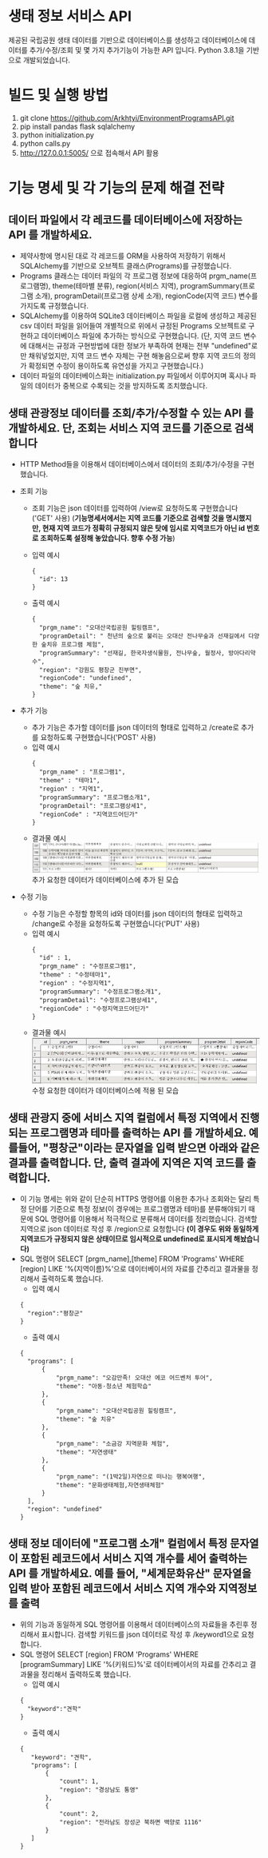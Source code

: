 # 생태 정보 서비스 API

제공된 국립공원 생태 데이터를 기반으로 데이터베이스를 생성하고 데이터베이스에 데이터를 추가/수정/조회 및 몇 가지 추가기능이 가능한 API 입니다. Python 3.8.1을 기반으로 개발되었습니다.


# 빌드 및 실행 방법

1. git clone https://github.com/Arkhtyi/EnvironmentProgramsAPI.git
2. pip install pandas flask sqlalchemy
3. python initialization.py
4. python calls.py
5. http://127.0.0.1:5005/ 으로 접속해서 API 활용


# 기능 명세 및 각 기능의 문제 해결 전략

## 데이터 파일에서 각 레코드를 데이터베이스에 저장하는 API 를 개발하세요.
  * 제약사항에 명시된 대로 각 레코드를 ORM을 사용하여 저장하기 위해서 SQLAlchemy를 기반으로 오브젝트 클래스(Programs)를 규정했습니다.
  * Programs 클래스는 데이터 파일의 각 프로그램 정보에 대응하여 prgm_name(프로그램명), theme(테마별 분류), region(서비스 지역), programSummary(프로그램 소개), programDetail(프로그램 상세 소개), regionCode(지역 코드) 변수를 가지도록 규정했습니다. 
  * SQLAlchemy를 이용하여 SQLite3 데이터베이스 파일을 로컬에 생성하고 제공된 csv 데이터 파일을 읽어들여 개별적으로 위에서 규정된 Programs 오브젝트로 구현하고 데이터베이스 파일에 추가하는 방식으로 구현했습니다. (단, 지역 코드 변수에 대해서는 규정과 구현방법에 대한 정보가 부족하여 현재는 전부 "undefined"로만 채워넣었지만, 지역 코드 변수 자체는 구현 해놓음으로써 향후 지역 코드의 정의가 확정되면 수정이 용이하도록 유연성을 가지고 구현했습니다.)
  * 데이터 파일의 데이터베이스화는 initialization.py 파일에서 이루어지며 혹시나 파일의 데이터가 중복으로 수록되는 것을 방지하도록 조치했습니다.
  
## 생태 관광정보 데이터를 조회/추가/수정할 수 있는 API 를 개발하세요. 단, 조회는 서비스 지역 코드를 기준으로 검색합니다
  * HTTP Method들을 이용해서 데이터베이스에서 데이터의 조회/추가/수정을 구현했습니다.
  * 조회 기능
  
    * 조회 기능은 json 데이터를 입력하여 /view로 요청하도록 구현했습니다 ('GET' 사용) (__기능명세서에서는 지역 코드를 기준으로 검색할 것을 명시했지만, 현재 지역 코드가 정확히 규정되지 않은 탓에 임시로 지역코드가 아닌 id 번호로 조회하도록 설정해 놓았습니다. 향후 수정 가능__)
     
     * 입력 예시 
        ```
        {
          "id": 13
        }
        ```
     * 출력 예시  
        ```
        {
          "prgm_name": "오대산국립공원 힐링캠프",
          "programDetail": " 천년의 숲으로 불리는 오대산 전나무숲과 선재길에서 다양한 숲치유 프로그램 체험",
          "programSummary": "선재길, 한국자생식물원, 전나무숲, 월정사, 방아다리약수",
          "region": "강원도 평창군 진부면",
          "regionCode": "undefined",
          "theme": "숲 치유,"
        }
        ```
  
  * 추가 기능
    * 추가 기능은 추가할 데이터를 json 데이터의 형태로 입력하고 /create로 추가를 요청하도록 구현했습니다('POST' 사용)   
     * 입력 예시
        ```
        {
          "prgm_name" : "프로그램1",
          "theme" : "테마1",
          "region" : "지역1",
          "programSummary": "프로그램소개1",
          "programDetail": "프로그램상세1",
          "regionCode" : "지역코드어딘가"
        }
        ```
     * 결과물 예시  
       ![alt text](https://github.com/Arkhtyi/EnvironmentProgramsAPI/blob/master/Readme%20Images/postResult.JPG)
       추가 요청한 데이터가 데이터베이스에 추가 된 모습
       
  * 수정 기능
    * 수정 기능은 수정할 항목의 id와 데이터를 json 데이터의 형태로 입력하고 /change로 수정을 요청하도록 구현했습니다('PUT' 사용)   
     * 입력 예시
        ```
        {
          "id" : 1,
          "prgm_name" : "수정프로그램1",	  
          "theme" : "수정테마1",
          "region" : "수정지역1",
          "programSummary": "수정프로그램소개1",
          "programDetail": "수정프로그램상세1",
          "regionCode" : "수정지역코드어딘가"
        }
        ```
     * 결과물 예시  
        ![alt text](https://github.com/Arkhtyi/EnvironmentProgramsAPI/blob/master/Readme%20Images/putResult.JPG)
        수정 요청한 데이터가 데이터베이스에 적용 된 모습

## 생태 관광지 중에 서비스 지역 컬럼에서 특정 지역에서 진행되는 프로그램명과 테마를 출력하는 API 를 개발하세요. 예를들어, "평창군"이라는 문자열을 입력 받으면 아래와 같은 결과를 출력합니다. 단, 출력 결과에 지역은 지역 코드를 출력합니다.
  * 이 기능 명세는 위와 같이 단순히 HTTPS 명령어를 이용한 추가나 조회와는 달리 특정 단어를 기준으로 특정 정보(이 경우에는 프로그램명과 테마)를 분류해야되기 때문에 SQL 명령어를 이용해서 적극적으로 분류해서 데이터를 정리했습니다. 검색할 지역으로 json 데이터로 작성 후 /region으로 요청합니다 __(이 경우도 위와 동일하게 지역코드가 규정되지 않은 상태이므로 임시적으로 undefined로 표시되게 해놨습니다)__
  * SQL 명령어 SELECT [prgm_name],[theme] FROM 'Programs' WHERE [region] LIKE '%(지역이름)%'으로 데이터베이서의 자료를 간추리고 결과물을 정리해서 출력하도록 했습니다.
    * 입력 예시
     ```
     {
       "region":"평창군"
     }
     ```
    * 출력 예시
     ```
     {
       "programs": [
           {
               "prgm_name": "오감만족! 오대산 에코 어드벤처 투어",
               "theme": "아동·청소년 체험학습"
           },
           {
               "prgm_name": "오대산국립공원 힐링캠프",
               "theme": "숲 치유"
           },
           {
               "prgm_name": "소금강 지역문화 체험",
               "theme": "자연생태"
           },
           {
               "prgm_name": "(1박2일)자연으로 떠나는 행복여행",
               "theme": "문화생태체험,자연생태체험"
           }
       ],
       "region": "undefined"
     }
     ```
## 생태 정보 데이터에 "프로그램 소개" 컬럼에서 특정 문자열이 포함된 레코드에서 서비스 지역 개수를 세어 출력하는 API 를 개발하세요. 예를 들어, "세계문화유산" 문자열을 입력 받아 포함된 레코드에서 서비스 지역 개수와 지역정보를 출력
  * 위의 기능과 동일하게 SQL 명령어를 이용해서 데이터베이스의 자료들을 추린후 정리해서 표시합니다. 검색할 키워드를 json 데이터로 작성 후 /keyword1으로 요청합니다.
  * SQL 명령어 SELECT [region] FROM 'Programs' WHERE [programSummary] LIKE '%(키워드)%'로 데이터베이서의 자료를 간추리고 결과물을 정리해서 출력하도록 했습니다.
    * 입력 예시
     ```
     {
       "keyword":"견학"
     }
     ```
    * 출력 예시
     ```
     {
        "keyword": "견학",
        "programs": [
            {
                "count": 1,
                "region": "경상남도 통영"
            },
            {
                "count": 2,
                "region": "전라남도 장성군 북하면 백양로 1116"
            }
        ]
     }
     ```
     
